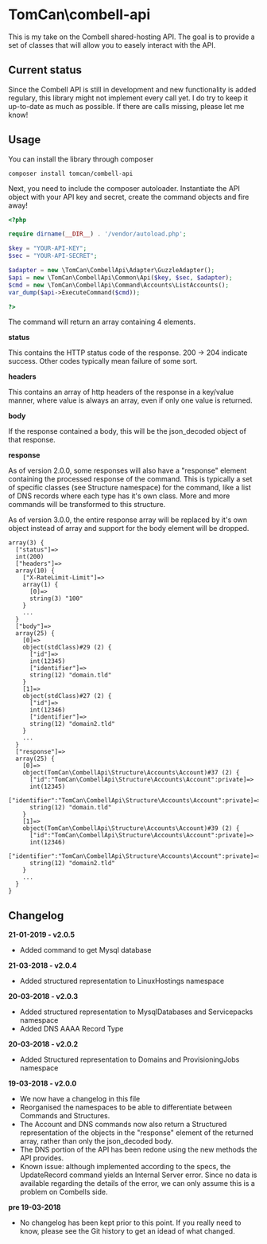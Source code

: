 # TomCan\combell-api
This is my take on the Combell shared-hosting API. The goal is to provide a set of classes that will allow you to easely interact with the API.

## Current status
Since the Combell API is still in development and new functionality is added regulary, this library might not implement every call yet. I do try to keep it up-to-date as much as possible. If there are calls missing, please let me know!

## Usage
You can install the library through composer
```
composer install tomcan/combell-api
```
Next, you need to include the composer autoloader. Instantiate the API object with your API key and secret, create the command objects and fire away!
```php
<?php  

require dirname(__DIR__) . '/vendor/autoload.php';

$key = "YOUR-API-KEY";  
$sec = "YOUR-API-SECRET";

$adapter = new \TomCan\CombellApi\Adapter\GuzzleAdapter();  
$api = new \TomCan\CombellApi\Common\Api($key, $sec, $adapter);  
$cmd = new \TomCan\CombellApi\Command\Accounts\ListAccounts();  
var_dump($api->ExecuteCommand($cmd));  

?>
```
The command will return an array containing 4 elements.

**status**

This contains the HTTP status code of the response. 200 -> 204 indicate success. Other codes typically mean failure of some sort.

**headers**

This contains an array of http headers of the response in a key/value manner, where value is always an array, even if only one value is returned.
 
**body**

If the response contained a body, this will be the json_decoded object of that response.

**response**

As of version 2.0.0, some responses will also have a "response" element containing the processed response of the command. This is typically a set of specific classes (see Structure namespace) for the command, like a list of DNS records where each type has it's own class. More and more commands will be transformed to this structure.

As of version 3.0.0, the entire response array will be replaced by it's own object instead of array and support for the body element will be dropped.

```
array(3) {
  ["status"]=>
  int(200)
  ["headers"]=>
  array(10) {
    ["X-RateLimit-Limit"]=>
    array(1) {
      [0]=>
      string(3) "100"
    }
    ...
  }
  ["body"]=>
  array(25) {
    [0]=>
    object(stdClass)#29 (2) {
      ["id"]=>
      int(12345)
      ["identifier"]=>
      string(12) "domain.tld"
    }
    [1]=>
    object(stdClass)#27 (2) {
      ["id"]=>
      int(12346)
      ["identifier"]=>
      string(12) "domain2.tld"
    }
    ...
  }
  ["response"]=>
  array(25) {
    [0]=>
    object(TomCan\CombellApi\Structure\Accounts\Account)#37 (2) {
      ["id":"TomCan\CombellApi\Structure\Accounts\Account":private]=>
      int(12345)
      ["identifier":"TomCan\CombellApi\Structure\Accounts\Account":private]=>
      string(12) "domain.tld"
    }
    [1]=>
    object(TomCan\CombellApi\Structure\Accounts\Account)#39 (2) {
      ["id":"TomCan\CombellApi\Structure\Accounts\Account":private]=>
      int(12346)
      ["identifier":"TomCan\CombellApi\Structure\Accounts\Account":private]=>
      string(12) "domain2.tld"
    }
    ...
  }
}
```

## Changelog

**21-01-2019 - v2.0.5**

- Added command to get Mysql database

**21-03-2018 - v2.0.4**

- Added structured representation to LinuxHostings namespace

**20-03-2018 - v2.0.3**

- Added structured representation to MysqlDatabases and Servicepacks namespace
- Added DNS AAAA Record Type

**20-03-2018 - v2.0.2**

- Added Structured representation to Domains and ProvisioningJobs namespace

**19-03-2018 - v2.0.0**

- We now have a changelog in this file
- Reorganised the namespaces to be able to differentiate between Commands and Structures.
- The Account and DNS commands now also return a Structured representation of the objects in the "response" element of the returned array, rather than only the json_decoded body.
- The DNS portion of the API has been redone using the new methods the API provides.
- Known issue: although implemented according to the specs, the UpdateRecord command yields an Internal Server error. Since no data is available regarding the details of the error, we can only assume this is a problem on Combells side.

**pre 19-03-2018**

- No changelog has been kept prior to this point. If you really need to know, please see the Git history to get an idead of what changed.
